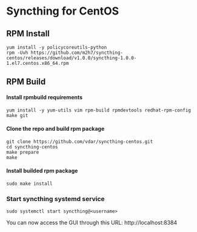 # Syncthing for CentOS

## RPM Install

```
yum install -y policycoreutils-python
rpm -Uvh https://github.com/m2h7/syncthing-centos/releases/download/v1.0.0/syncthing-1.0.0-1.el7.centos.x86_64.rpm
```


## RPM Build

#### Install rpmbuild requirements

```
yum install -y yum-utils vim rpm-build rpmdevtools redhat-rpm-config make git
```

#### Clone the repo and build rpm package

```
git clone https://github.com/vdar/syncthing-centos.git
cd syncthing-centos
make prepare
make
```
#### Install builded rpm package
```
sudo make install
```


### Start  syncthing systemd service

```
sudo systemctl start syncthing@<username>
```

You can now access the GUI through this URL:
http://localhost:8384
